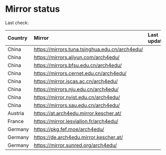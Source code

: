 <script src="./time.js"></script>
# Mirror status
Last check: <script type="text/javascript">localize(1741324947.2405682);</script>

|Country|Mirror|Last update|
|:------|:-----|:----------|
|China|https://mirrors.tuna.tsinghua.edu.cn/arch4edu/|<script type="text/javascript">localize(1741027189);</script>|
|China|https://mirrors.aliyun.com/arch4edu/|<script type="text/javascript">localize(1741027189);</script>|
|China|https://mirrors.bfsu.edu.cn/arch4edu/|<script type="text/javascript">localize(1741027189);</script>|
|China|https://mirrors.cernet.edu.cn/arch4edu/|<script type="text/javascript">localize(1741027189);</script>|
|China|https://mirror.iscas.ac.cn/arch4edu/|<script type="text/javascript">localize(1741027189);</script>|
|China|https://mirrors.nju.edu.cn/arch4edu/|<script type="text/javascript">localize(1741027189);</script>|
|China|https://mirror.nyist.edu.cn/arch4edu/|<script type="text/javascript">localize(1741027189);</script>|
|China|https://mirrors.sau.edu.cn/arch4edu/|<script type="text/javascript">localize(1731653531);</script>|
|Austria|https://at.arch4edu.mirror.kescher.at/|<script type="text/javascript">localize(1741027189);</script>|
|France|https://mirror.lesviallon.fr/arch4edu/|<script type="text/javascript">localize(1741027189);</script>|
|Germany|https://pkg.fef.moe/arch4edu/|<script type="text/javascript">localize(1741027189);</script>|
|Germany|https://de.arch4edu.mirror.kescher.at/|<script type="text/javascript">localize(1741027189);</script>|
|Germany|https://mirror.sunred.org/arch4edu/|<script type="text/javascript">localize(1741027189);</script>|

<script src="./tablefilter/tablefilter.js"></script>
<script src="./table.js"></script>